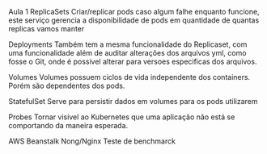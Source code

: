 Aula 1
ReplicaSets
Criar/replicar pods caso algum falhe enquanto funcione, este serviço gerencia a disponibilidade de pods em quantidade de quantas replicas vamos manter

Deployments
Também tem a mesma funcionalidade do Replicaset, com uma funcionalidade além de auditar alterações dos arquivos yml, como fosse o Git, onde é possivel 
alterar para versoes especificas dos arquivos.

Volumes
Volumes possuem ciclos de vida independente dos containers. Porém são dependentes dos pods.


StatefulSet
Serve para persistir dados em volumes para os pods utilizarem

Probes
Tornar visível ao Kubernetes que uma aplicação não está se comportando da maneira esperada.

AWS Beanstalk
Nong/Nginx
Teste de benchmarck